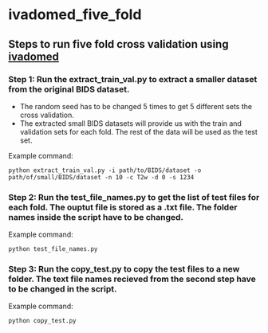 # ivadomed_five_fold

 ## Steps to run five fold cross validation using [ivadomed](https://ivadomed.org)

 ### Step 1: Run the extract_train_val.py to extract a smaller dataset from the original BIDS dataset.
 - The random seed has to be changed 5 times to get 5 different sets the cross validation.
 - The extracted small BIDS datasets will provide us with the train and validation sets for each fold. The rest of the data will be used as the test set.

 Example command:
 ```
 python extract_train_val.py -i path/to/BIDS/dataset -o path/of/small/BIDS/dataset -n 10 -c T2w -d 0 -s 1234
 ```

 ### Step 2: Run the test_file_names.py to get the list of test files for each fold. The ouptut file is stored as a .txt file. The folder names inside the script have to be changed. 

 Example command:
 ```
 python test_file_names.py
 ```

 ### Step 3: Run the copy_test.py to copy the test files to a new folder. The text file names recieved from the second step have to be changed in the script.

 Example command:
 ```
 python copy_test.py
 ```
